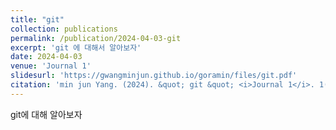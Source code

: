 ```yaml
---
title: "git"
collection: publications
permalink: /publication/2024-04-03-git
excerpt: 'git 에 대해서 알아보자'
date: 2024-04-03
venue: 'Journal 1'
slidesurl: 'https://gwangminjun.github.io/goramin/files/git.pdf'
citation: 'min jun Yang. (2024). &quot; git &quot; <i>Journal 1</i>. 1(1).'
---
```

git에 대해 알아보자